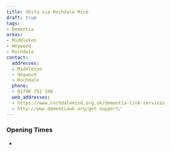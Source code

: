 ```yaml
---
title: Shifa via Rochdale Mind
draft: true
tags:
- Dementia
areas:
- Middleton
- Heywood
- Rochdale
contact:
  addresses:
  - Middleton
  - Heywood
  - Rochdale
  phone:
  - 01706 752 340
  web_addresses:
  - https://www.rochdalemind.org.uk/dementia-link-services
  - http://www.dementiauk.org/get-support/
---
```


### Opening Times
* 